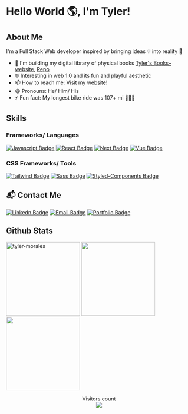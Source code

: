 # Hello World 🌎, I'm Tyler!

## About Me
I'm a Full Stack Web developer inspired by bringing ideas 💡 into reality 🚀

- 🚀 I'm building my digital library of physical books [Tyler's Books– website](https://tylermorales/tylers-books), [Repo](https://github.com/tyler-morales/tylers-books)
- 🌐 Interesting in web 1.0 and its fun and playful aesthetic 
- 📫 How to reach me: Visit my [website](https://tylermorales.dev)!
- 😄 Pronouns: He/ Him/ His
- ⚡ Fun fact: My longest bike ride was 107+ mi 🚴🏻‍♂️


## Skills
### Frameworks/ Languages
[![Javascript Badge](https://img.shields.io/badge/-Javascript-F0DB4F?style=for-the-badge&labelColor=black&logo=javascript&logoColor=F0DB4F)](#)
[![React Badge](https://img.shields.io/badge/-React-61DAFB?style=for-the-badge&labelColor=black&logo=react&logoColor=61DAFB)](#)
[![Next Badge](https://img.shields.io/badge/-Next-white?style=for-the-badge&labelColor=black&logo=next.js&logoColor=white)](#)
[![Vue Badge](https://img.shields.io/badge/-Vue-4FC08D?style=for-the-badge&labelColor=black&logo=vue.js&logoColor=4FC08D)](#)

### CSS Frameworks/ Tools
[![Tailwind Badge](https://img.shields.io/badge/-tailwind-38B2AC?style=for-the-badge&labelColor=black&logo=tailwind-css&logoColor=38B2AC)](#)
[![Sass Badge](https://img.shields.io/badge/-sass-CC6699?style=for-the-badge&labelColor=black&logo=sass&logoColor=CC6699)](#)
[![Styled-Components Badge](https://img.shields.io/badge/-styledcomponents-DB7093?style=for-the-badge&labelColor=black&logo=styled-components&logoColor=#DB7093)](#)

## 📬 Contact Me
[![Linkedn Badge](https://img.shields.io/badge/-LinkedIn-0A66C2?style=for-the-badge&labelColor=black&logo=linkedin&logoColor=0A66C2link=https://www.linkedin.com/in/tyler-morales-web-dev/)](https://www.linkedin.com/in/tyler-morales-web-dev/)
[![Email Badge](https://img.shields.io/badge/-Email-aqua?style=for-the-badge&labelColor=black&logo=mail.ru&logoColor=aqua)](mailto:tyler.morales.dev@gmail.com)
[![Portfolio Badge](https://img.shields.io/badge/-Portfolio-green?style=for-the-badge&labelColor=black&logo=google-earth&logoColor=green)](https://tmo.codes)

## Github Stats
<div>
<img src="https://github-readme-streak-stats.herokuapp.com/?user=tyler-morales&theme=blueberry" alt="tyler-morales" height="200px"/>
<img src="https://github-readme-stats.vercel.app/api?username=tyler-morales&count_private=true&show_icons=true&theme=blueberry" height="200px"/>
<img src="https://github-readme-stats.vercel.app/api/top-langs/?username=tyler-morales&show_icons=true&layout=compact&cache_seconds=1800&langs_count=8&theme=blueberry&count_private=true&show_icons=true" height="200px"/>
</div>



<p align="center"> 
  Visitors count<br>
  <img src="https://profile-counter.glitch.me/tyler-morales/count.svg" />
</p>



<!--
**tyler-morales/tyler-morales** is a ✨ _special_ ✨ repository because its `README.md` (this file) appears on your GitHub profile.

Here are some ideas to get you started:

- 🔭 I’m currently working on ...
- 🌱 I’m currently learning ...
- 👯 I’m looking to collaborate on ...
- 🤔 I’m looking for help with ...
- 💬 Ask me about ...
- 📫 How to reach me: ...
- 😄 Pronouns: ...
- ⚡ Fun fact: ...



-->

